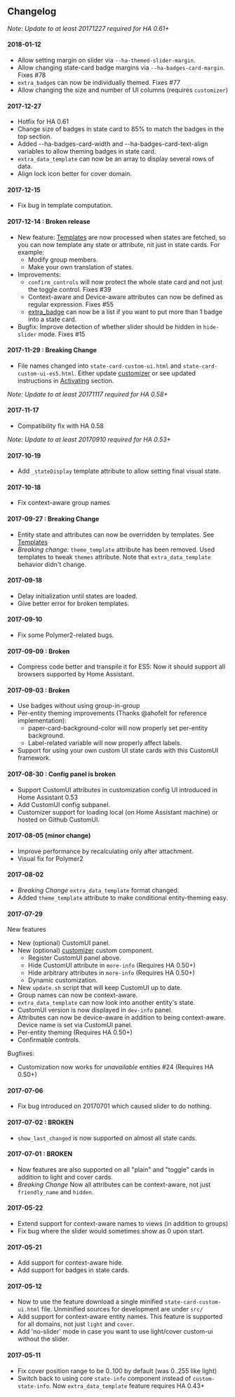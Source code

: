 ## Changelog

*Note: Update to at least 20171227 required for HA 0.61+*

#### 2018-01-12
*   Allow setting margin on slider via `--ha-themed-slider-margin`.
*   Allow changing state-card badge margins via `--ha-badges-card-margin`. Fixes #78
*   `extra_badge`s can now be individually themed. Fixes #77
*   Allow changing the size and number of UI columns (requires `customizer`)

#### 2017-12-27
*   Hotfix for HA 0.61
*   Change size of badges in state card to 85% to match the badges in the top section.
*   Added --ha-badges-card-width and --ha-badges-card-text-align variables to allow theming badges in state card.
*   `extra_data_template` can now be an array to display several rows of data.
*   Align lock icon better for cover domain.

#### 2017-12-15
*   Fix bug in template computation.

#### 2017-12-14 : Broken release
*   New feature: [Templates](docs/templates.md) are now processed when states are fetched, so you can now template any state or attribute, nit just in state cards. For example:
    *   Modify group members.
    *   Make your own translation of states.
*   Improvements:
    *   `confirm_controls` will now protect the whole state card and not just the toggle control. Fixes #39
    *   Context-aware and Device-aware attributes can now be defined as regular expression. Fixes #55
    *   [extra_badge](docs/features.md#add-badge-to-the-state-card) can now be a list if you want to put more than 1 badge into a state card.
*   Bugfix: Improve detection of whether slider should be hidden in `hide-slider` mode. Fixes #15

#### 2017-11-29 : Breaking Change
*   File names changed into `state-card-custom-ui.html` and `state-card-custom-ui-es5.html`. Either update [customizer](https://github.com/andrey-git/home-assistant-customizer) or see updated instructions in [Activating](docs/activating.md) section.

*Note: Update to at least 20171117 required for HA 0.58+*

#### 2017-11-17
*   Compatibility fix with HA 0.58

*Note: Update to at least 20170910 required for HA 0.53+*

#### 2017-10-19
*   Add `_stateDisplay` template attribute to allow setting final visual state.

#### 2017-10-18
*   Fix context-aware group names

#### 2017-09-27 : Breaking Change
*   Entity state and attributes can now be overridden by templates. See [Templates](docs/templates.md)
*   *Breaking change*: `theme_template` attribute has been removed. Used templates to tweak `themes` attribute.
  Note that `extra_data_template` behavior didn't change.

#### 2017-09-18
*   Delay initialization until states are loaded.
*   Give better error for broken templates.

#### 2017-09-10
*   Fix some Polymer2-related bugs.

#### 2017-09-09 : Broken
*   Compress code better and transpile it for ES5: Now it should support all browsers supported by Home Assistant.

#### 2017-09-03 : Broken
*   Use badges without using group-in-group
*   Per-entity theming improvements (Thanks @ahofelt for reference implementation):
    *   paper-card-background-color will now properly set per-entity background.
    *   Label-related variable will now properly affect labels.
*   Support for using your own custom UI state cards with this CustomUI framework.


#### 2017-08-30 : Config panel is broken
*   Support CustomUI attributes in customization config UI introduced in Home Assistant 0.53
*   Add CustomUI config subpanel.
*   Customizer support for loading local (on Home Assistant machine) or hosted on Github CustomUI.

#### 2017-08-05 (minor change)
*   Improve performance by recalculating only after attachment.
*   Visual fix for Polymer2

#### 2017-08-02
*   *Breaking Change* `extra_data_template` format changed.
*   Added `theme_template` attribute to make conditional entity-theming easy.

#### 2017-07-29
New features
*   New (optional) CustomUI panel.
*   New (optional) [customizer](https://github.com/andrey-git/home-assistant-customizer) custom component.
    *   Register CustomUI panel above.
    *   Hide CustomUI attribute in `more-info` (Requires HA 0.50+)
    *   Hide arbitrary attributes in `more-info` (Requires HA 0.50+)
    *   Dynamic customization.
*   New `update.sh` script that will keep CustomUI up to date.
*   Group names can now be context-aware.
*   `extra_data_template` can now look into another entity's state.
*   CustomUI version is now displayed in `dev-info` panel.
*   Attributes can now be device-aware in addition to being context-aware. Device name is set via CustomUI panel.
*   Per-entity theming (Requires HA 0.50+)
*   Confirmable controls.

Bugfixes:
*   Customization now works for *unavailable* entities #24 (Requires HA 0.50+)

#### 2017-07-06
*   Fix bug introduced on 20170701 which caused slider to do nothing.

#### 2017-07-02 : BROKEN
*   `show_last_changed` is now supported on almost all state cards.

#### 2017-07-01 : BROKEN
*   Now features are also supported on all "plain" and "toggle" cards in addition to light and cover cards.
*   *Breaking Change* Now all attributes can be context-aware, not just `friendly_name` and `hidden`.

#### 2017-05-22
*   Extend support for context-aware names to views (in addition to groups)
*   Fix bug where the slider would sometimes show as 0 upon start.

#### 2017-05-21
*   Add support for context-aware hide.
*   Add support for badges in state cards.

#### 2017-05-12
*   Now to use the feature download a single minified `state-card-custom-ui.html` file. Unminified sources for development are under `src/`
*   Add support for context-aware entity names. This feature is supported for all domains, not just `light` and `cover`.
*   Add 'no-slider' mode in case you want to use light/cover custom-ui without the slider.

#### 2017-05-11
*   Fix cover position range to be 0..100 by default (was 0..255 like light)
*   Switch back to using core `state-info` component instead of `custom-state-info`.
  Now `extra_data_template` feature requires HA 0.43+

